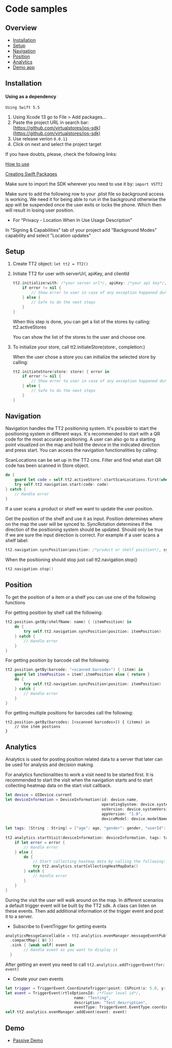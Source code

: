 # Code samples
## Overview
- [Installation](#Installation)
- [Setup](#Setup)
- [Navigation](#Navigation)
- [Position](#Position)
- [Analytics](#Analytics)
- [Demo app](#Demo)

## Installation

#### Using as a dependency

`Using Swift 5.5`

1. Using Xcode 13 go to File > Add packages...
2. Paste the project URL in search bar: [https://github.com/virtualstores/ios-sdk](https://github.com/virtualstores/ios-sdk)
3. Use release verion `0.0.11` 
4. Click on next and select the project target

If you have doubts, please, check the following links:

[How to use](https://developer.apple.com/videos/play/wwdc2019/408/)

[Creating Swift Packages](https://developer.apple.com/videos/play/wwdc2019/410/)

Make sure to import the SDK wherever you need to use it by: `import VSTT2`

Make sure to add the following row to your .plist file so background access is working. We need it for being able to run in the background otherwise the app will be suspended once the user exits or locks the phone. Which then will result in losing user position.

* For “Privacy - Location When In Use Usage Description"

In "Signing & Capabilities" tab of your project add "Background Modes" capability and select "Location updates"

## Setup
1. Create TT2 object: `let tt2 = TT2()`
2. Initiate TT2 for user with serverUrl, apiKey, and clientId

	```swift
	tt2.initialize(with: /*your server url*/, apiKey: /*your api key*/, clientId: 1) { [weak self] error in
	    if error != nil {
	    	// Show error to user in case of any exception happened during initialization including network exception
	    } else {
	    	// Safe to do the next steps
	    }
	}
	```
	
	When this step is done, you can get a list of the stores by calling: tt2.activeStores
		
	You can show the list of the stores to the user and choose one.

3. To initialize your store, call tt2.initiateStore(store:, completion:)

	When the user chose a store you can initialize the selected store by calling:
	
	```swift
	tt2.initiateStore(store: store) { error in
		if error != nil {
	    	// Show error to user in case of any exception happened during initialization including network exception
	    } else {
	    	// Safe to do the next steps
	    }
	}
	```

## Navigation
Navigation handles the TT2 positioning system. It's possible to start the positioning system in different ways. It's recommended to start with a QR code for the most accurate positioning. A user can also go to a starting point visualized on the map and hold the device in the indicated direction and press start. You can access the navigation functionalities by calling:

ScanLocations can be set up in the TT2 cms. Filter and find what start QR code has been scanned in Store object.

```swift
do {
	guard let code = self.tt2.activeStore?.startScanLocations.first(where: { $0.code == "scanResult "}) else { return }
	try self.tt2.navigation.start(code: code)
} catch {
	// Handle error
}
```

If a user scans a product or shelf we want to update the user position.

Get the position of the shelf and use it as input. Position determines where on the map the user will be synced to. SyncRotation determines if the direction of the positioning system should be updated. Should only be true if we are sure the input direction is correct. For example if a user scans a shelf label:

```swift
tt2.navigation.syncPosition(position: /*product or shelf position*/, syncRotation: false, forceSync: true)
```

When the positioning should stop just call tt2.navigation.stop()

```swift
tt2.navigation.stop()
```

## Position
To get the position of a item or a shelf you can use one of the following functions

For getting position by shelf call the following:

```swift
tt2.position.getBy(shelfName: name) { (itemPosition) in
    do {
        try self.tt2.navigation.syncPosition(position: itemPosition)
    } catch {
        // Handle error
    }
}
```
For getting position by barcode call the following:

```swift
tt2.position.getBy(barcode: "<scanned barcode>") { (item) in
    guard let itemPosition = item?.itemPosition else { return }
    do {
        try self.tt2.navigation.syncPosition(position: itemPosition)
    } catch {
        // Handle error
    }
}
```
For getting multiple positions for barcodes call the following:

```
tt2.position.getBy(barcodes: [<scanned barcodes>]) { (items) in
    // Use item postions
}
```

## Analytics

Analytics is used for posting position related data to a server that later can be used for analysis and decision making.

For analytics functionalities to work a visit need to be started first. It is recommended to start the visit when the navigation starts and to start collecting heatmap data on the start visit callback.



```swift
let device = UIDevice.current
let deviceInformation = DeviceInformation(id: device.name,
                                          operatingSystem: device.systemName,
                                          osVersion: device.systemVersion,
                                          appVersion: "1.0",
                                          deviceModel: device.modelName)
    
let tags: [String : String] = ["age": age, "gender": gender, "userId": userId]
    
tt2.analytics.startVisit(deviceInformation: deviceInformation, tags: tags) { (error) in
	if let error = error {
	  	// Handle error
	} else {
		do {
			// Start collecting heatmap data by calling the following:
			try tt2.analytics.startCollectingHeatMapData()
		} catch {
		  	// Handle error
		}
	}
}
```

During the visit the user will walk around on the map. In different scenarios a default trigger event will be built by the TT2 sdk. A class can listen on these events. Then add additional information ot the trigger event and post it to a server.

* Subscribe to EventTrigger for getting events

```swift
analyticsMessgeCancellable = tt2.analytics.evenManager.messageEventPublisher
  .compactMap({ $0 })
  .sink { [weak self] event in
  		// Handle event as you want to display it
  }
```

After getting an event you need to call `tt2.analytics.addTriggerEvent(for: event)`

* Create your own events

```swift
let trigger = TriggerEvent.CoordinateTrigger(point: CGPoint(x: 5.0, y: 10.0), radius: 5)
let event = TriggerEvent(rtlsOptionsId: /*floor level id*/, 
							  name: "Testing", 
							  description: "Test description", 
							  eventType: TriggerEvent.EventType.coordinateTrigger(trigger))
self.tt2.analytics.evenManager.addEvent(event: event)
```

## Demo

- [Passive Demo](https://github.com/virtualstores/ios-passive-demo-app)
